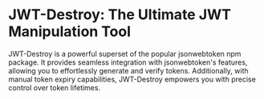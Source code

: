 # JWT-Destroy: The Ultimate JWT Manipulation Tool
JWT-Destroy is a powerful superset of the popular jsonwebtoken npm package. It provides seamless integration with jsonwebtoken's features, allowing you to effortlessly generate and verify tokens. Additionally, with manual token expiry capabilities, JWT-Destroy empowers you with precise control over token lifetimes.